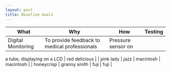 ```yaml
---
layout: post
title: Baseline Goals
---
```


| What | Why | How | Testing |
|-------|--------|---------|---------|
| Digital Monitoring | To provide feedback to medical professionals | Pressure sensor on
a tube, displaying
on a LCD | red delicious |
| pink lady | jazz | macintosh | macintosh |
| honeycrisp | granny smith | fuji | fuji |
